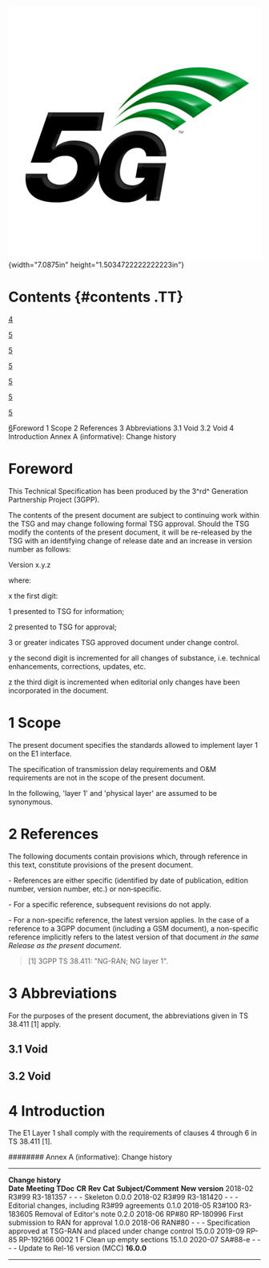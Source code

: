 ![](./media/image1.jpeg){width="7.0875in" height="1.5034722222222223in"}

Contents {#contents .TT}
========

[4](#foreword)

[5](#scope)

[5](#references)

[5](#abbreviations)

[5](#void)

[5](#void-1)

[5](#introduction)

[6](#annex-a-informative-change-history)Foreword 1 Scope 2 References 3
Abbreviations 3.1 Void 3.2 Void 4 Introduction Annex A (informative):
Change history

Foreword
========

This Technical Specification has been produced by the 3^rd^ Generation
Partnership Project (3GPP).

The contents of the present document are subject to continuing work
within the TSG and may change following formal TSG approval. Should the
TSG modify the contents of the present document, it will be re-released
by the TSG with an identifying change of release date and an increase in
version number as follows:

Version x.y.z

where:

x the first digit:

1 presented to TSG for information;

2 presented to TSG for approval;

3 or greater indicates TSG approved document under change control.

y the second digit is incremented for all changes of substance, i.e.
technical enhancements, corrections, updates, etc.

z the third digit is incremented when editorial only changes have been
incorporated in the document.

1 Scope
=======

The present document specifies the standards allowed to implement layer
1 on the E1 interface.

The specification of transmission delay requirements and O&M
requirements are not in the scope of the present document.

In the following, \'layer 1\' and \'physical layer\' are assumed to be
synonymous.

2 References
============

The following documents contain provisions which, through reference in
this text, constitute provisions of the present document.

\- References are either specific (identified by date of publication,
edition number, version number, etc.) or non‑specific.

\- For a specific reference, subsequent revisions do not apply.

\- For a non-specific reference, the latest version applies. In the case
of a reference to a 3GPP document (including a GSM document), a
non-specific reference implicitly refers to the latest version of that
document *in the same Release as the present document*.

> \[1\] 3GPP TS 38.411: \"NG-RAN; NG layer 1\".

3 Abbreviations
===============

For the purposes of the present document, the abbreviations given in TS
38.411 \[1\] apply.

3.1 Void
--------

3.2 Void
--------

4 Introduction
==============

The E1 Layer 1 shall comply with the requirements of clauses 4 through 6
in TS 38.411 \[1\].

######## Annex A (informative): Change history

  -------------------- ------------- ----------- -------- --------- --------- ------------------------------------------------------------------- -----------------
  **Change history**                                                                                                                              
  **Date**             **Meeting**   **TDoc**    **CR**   **Rev**   **Cat**   **Subject/Comment**                                                 **New version**
  2018-02              R3\#99        R3-181357   \-       \-        \-        Skeleton                                                            0.0.0
  2018-02              R3\#99        R3-181420   \-       \-        \-        Editorial changes, including R3\#99 agreements                      0.1.0
  2018-05              R3\#100       R3-183605                                Removal of Editor\'s note                                           0.2.0
  2018-06              RP\#80        RP-180996                                First submission to RAN for approval                                1.0.0
  2018-06              RAN\#80                   \-       \-        \-        Specification approved at TSG-RAN and placed under change control   15.0.0
  2019-09              RP-85         RP-192166   0002     1         F         Clean up empty sections                                             15.1.0
  2020-07              SA\#88-e      \-          \-       \-        \-        Update to Rel-16 version (MCC)                                      **16.0.0**
  -------------------- ------------- ----------- -------- --------- --------- ------------------------------------------------------------------- -----------------
